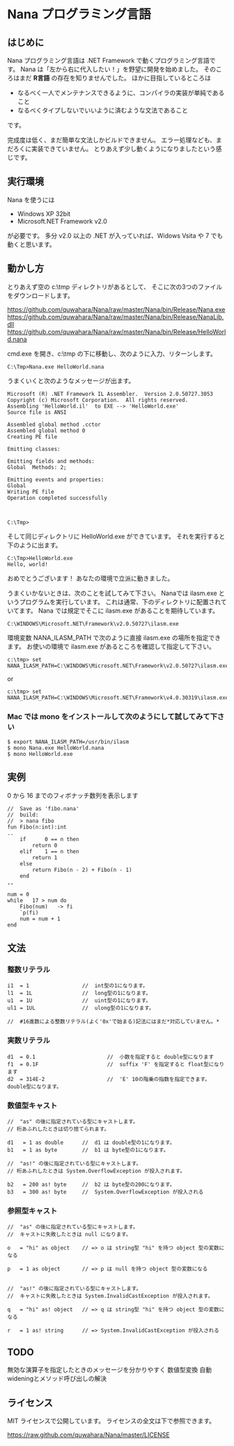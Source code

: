 # Nana プログラミング言語

## はじめに

Nana プログラミング言語は .NET Framework で動くプログラミング言語です。
Nana は「左から右に代入したい！」を野望に開発を始めました。
そのころはまだ **R言語** の存在を知りませんでした。
ほかに目指しているところは
* なるべく一人でメンテナンスできるように、コンパイラの実装が単純であること
* なるべくタイプしないでいいように済むような文法であること

です。

完成度は低く、まだ簡単な文法しかビルドできません。
エラー処理なども、まだろくに実装できていません。
とりあえず少し動くようになりましたという感じです。

## 実行環境

Nana を使うには
* Windows XP 32bit
* Microsoft.NET Framework v2.0

が必要です。
多分 v2.0 以上の .NET が入っていれば、Widows Vsita や 7 でも動くと思います。

## 動かし方

とりあえず空の c:\tmp ディレクトリがあるとして、
そこに次の3つのファイルをダウンロードします。

https://github.com/quwahara/Nana/raw/master/Nana/bin/Release/Nana.exe
https://github.com/quwahara/Nana/raw/master/Nana/bin/Release/NanaLib.dll
https://github.com/quwahara/Nana/raw/master/Nana/bin/Release/HelloWorld.nana

cmd.exe を開き、c:\tmp の下に移動し、次のように入力、リターンします。

```
C:\Tmp>Nana.exe HelloWorld.nana
```

うまくいくと次のようなメッセージが出ます。

```
Microsoft (R) .NET Framework IL Assembler.  Version 2.0.50727.3053
Copyright (c) Microsoft Corporation.  All rights reserved.
Assembling 'HelloWorld.il'  to EXE --> 'HelloWorld.exe'
Source file is ANSI

Assembled global method .cctor
Assembled global method 0
Creating PE file

Emitting classes:

Emitting fields and methods:
Global  Methods: 2;

Emitting events and properties:
Global
Writing PE file
Operation completed successfully



C:\Tmp>

```

そして同じディレクトリに  HelloWorld.exe ができています。
それを実行すると下のように出ます。

```
C:\Tmp>HelloWorld.exe
Hello, world!

```
おめでとうございます！
あなたの環境で立派に動きました。


うまくいかないときは、次のことを試してみて下さい。
Nanaでは ilasm.exe というプログラムを実行しています。
これは通常、下のディレクトリに配置されていてます。
Nana では規定でそこに ilasm.exe があることを期待しています。
```
C:\WINDOWS\Microsoft.NET\Framework\v2.0.50727\ilasm.exe
```


環境変数 NANA_ILASM_PATH で次のように直接 ilasm.exe の場所を指定できます。
お使いの環境で ilasm.exe があるところを確認して指定して下さい。

```
c:\tmp> set NANA_ILASM_PATH=C:\WINDOWS\Microsoft.NET\Framework\v2.0.50727\ilasm.exe
```
or
```
c:\tmp> set NANA_ILASM_PATH=C:\WINDOWS\Microsoft.NET\Framework\v4.0.30319\ilasm.exe
```

### Mac では mono をインストールして次のようにして試してみて下さい 
```
$ export NANA_ILASM_PATH=/usr/bin/ilasm
$ mono Nana.exe HelloWorld.nana
$ mono HelloWorld.exe
```


## 実例
0 から 16 までのフィボナッチ数列を表示します
```
//  Save as 'fibo.nana'
//  build:
//  > nana fibo
fun Fibo(n:int):int
..
    if      0 == n then
        return 0
    elif    1 == n then
        return 1
    else
        return Fibo(n - 2) + Fibo(n - 1)
    end
,,

num = 0
while   17 > num do
    Fibo(num)   -> fi
    `p(fi)
    num = num + 1
end
```

## 文法

### 整数リテラル

```
i1  = 1                 //  int型の1になります。
l1  = 1L                //  long型の1になります。
u1  = 1U                //  uint型の1になります。
ul1 = 1UL               //  ulong型の1になります。

//  #16進数による整数リテラル(よく'0x'で始まる)記法にはまだ*対応していません。*
```

### 実数リテラル

```
d1  = 0.1                       //  小数を指定すると double型になります
f1  = 0.1F                      //  suffix 'F' を指定すると float型になります
d2  = 314E-2                    //  'E' 10の階乗の指数を指定できます。double型になります。
```

### 数値型キャスト

```
//  "as" の後に指定されている型にキャストします。
// 桁あふれしたときは切り捨てられます。

d1   = 1 as double      //  d1 は double型の1になります。
b1   = 1 as byte        //  b1 は byte型の1になります。

//  "as!" の後に指定されている型にキャストします。
// 桁あふれしたときは System.OverflowException が投入されます。

b2   = 200 as! byte     //  b2 は byte型の200になります。
b3   = 300 as! byte     //  System.OverflowException が投入される
```

### 参照型キャスト

```
//  "as" の後に指定されている型にキャストします。
//  キャストに失敗したときは null になります。

o   = "hi" as object    // => o は string型 "hi" を持つ object 型の変数になる

p   = 1 as object       // => p は null を持つ object 型の変数になる


//  "as!" の後に指定されている型にキャストします。
//  キャストに失敗したときは System.InvalidCastException が投入されます。

q   = "hi" as! object   // => q は string型 "hi" を持つ object 型の変数になる

r   = 1 as! string      // => System.InvalidCastException が投入される
```

## TODO

無効な演算子を指定したときのメッセージを分かりやすく
数値型変換
自動wideningとメソッド呼び出しの解決


## ライセンス

MIT ライセンスで公開しています。 
ライセンスの全文は下で参照できます。

https://raw.github.com/quwahara/Nana/master/LICENSE

